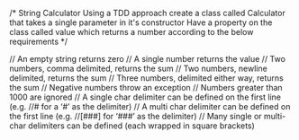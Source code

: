 /*
    String Calculator
    Using a TDD approach create a class called Calculator that takes a single parameter in it's constructor
    Have a property on the class called value which returns a number according to the below requirements
*/

// An empty string returns zero
// A single number returns the value
// Two numbers, comma delimited, returns the sum
// Two numbers, newline delimited, returns the sum
// Three numbers, delimited either way, returns the sum
// Negative numbers throw an exception
// Numbers greater than 1000 are ignored
// A single char delimiter can be defined on the first line (e.g. //# for a ‘#’ as the delimiter)
// A multi char delimiter can be defined on the first line (e.g. //[###] for ‘###’ as the delimiter)
// Many single or multi-char delimiters can be defined (each wrapped in square brackets)